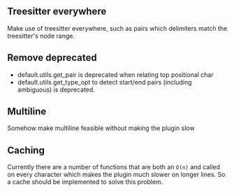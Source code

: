 ## Treesitter everywhere
Make use of treesitter everywhere, such as pairs which delimiters match the treesitter's node range.

## Remove deprecated
+ default.utils.get_pair is deprecated when relating top positional char
+ default.utils.get_type_opt to detect start/end pairs (including ambiguous) is deprecated.

## Multiline
Somehow make multiline feasible without making the plugin slow

## Caching
Currently there are a number of functions that are both an `O(n)` and called on every character which makes the plugin much slower on longer lines. So a cache should be implemented to solve this problem.
